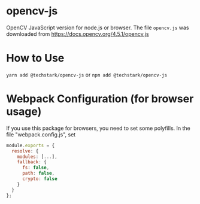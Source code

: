 # opencv-js
OpenCV JavaScript version for node.js or browser. The file `opencv.js` was downloaded from https://docs.opencv.org/4.5.1/opencv.js

# How to Use
`yarn add @techstark/opencv-js` or `npm add @techstark/opencv-js`

# Webpack Configuration (for browser usage)
If you use this package for browsers, you need to set some polyfills. In the file "webpack.config.js", set 
```js
module.exports = {
  resolve: {
    modules: [...],
    fallback: {
      fs: false,
      path: false,
      crypto: false
    }
  }
};
```